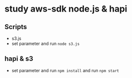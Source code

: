 # study aws-sdk node.js & hapi

## Scripts

- s3.js
 - set parameter and run `node s3.js`

## hapi & s3
 - set parameter and run `npm install` and run `npm start`
